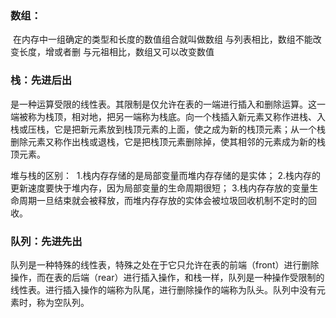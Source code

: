 ### 数组：

​	在内存中一组确定的类型和长度的数值组合就叫做数组
​    	与列表相比，数组不能改变长度，增或者删
​    	与元祖相比，数组又可以改变数值

### 栈：先进后出

​	是一种运算受限的线性表。其限制是仅允许在表的一端进行插入和删除运算。这一端被称为栈顶，相对地，把另一端称为栈底。向一个栈插入新元素又称作进栈、入栈或压栈，它是把新元素放到栈顶元素的上面，使之成为新的栈顶元素；从一个栈删除元素又称作出栈或退栈，它是把栈顶元素删除掉，使其相邻的元素成为新的栈顶元素。

堆与栈的区别：
​    1.栈内存存储的是局部变量而堆内存存储的是实体；
​    2.栈内存的更新速度要快于堆内存，因为局部变量的生命周期很短；
​    3.栈内存存放的变量生命周期一旦结束就会被释放，而堆内存存放的实体会被垃圾回收机制不定时的回收。

### 队列：先进先出

​	队列是一种特殊的线性表，特殊之处在于它只允许在表的前端（front）进行删除操作，而在表的后端（rear）进行插入操作，和栈一样，队列是一种操作受限制的线性表。进行插入操作的端称为队尾，进行删除操作的端称为队头。队列中没有元素时，称为空队列。